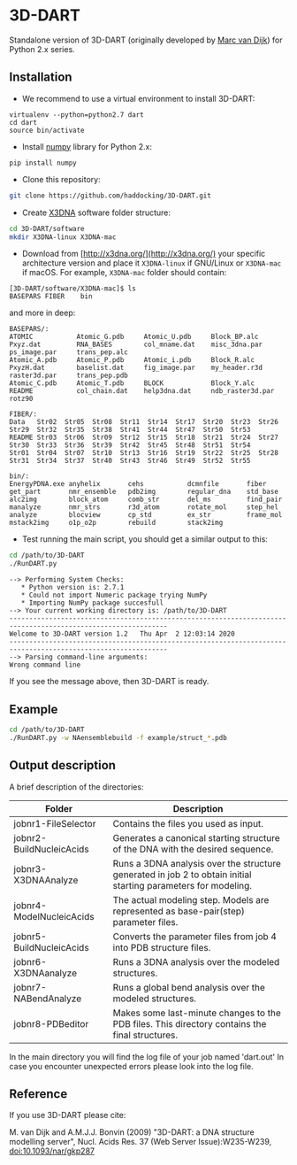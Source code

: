 # 3D-DART

Standalone version of 3D-DART (originally developed by [Marc van Dijk](https://github.com/marcvdijk)) for Python 2.x series.

## Installation

* We recommend to use a virtual environment to install 3D-DART:

```
virtualenv --python=python2.7 dart
cd dart
source bin/activate
```

* Install [numpy](https://numpy.org/) library for Python 2.x:

```
pip install numpy
```

* Clone this repository:

```bash
git clone https://github.com/haddocking/3D-DART.git
```

* Create [X3DNA](http://x3dna.org/) software folder structure:

```bash
cd 3D-DART/software
mkdir X3DNA-linux X3DNA-mac
```

* Download from [http://x3dna.org/](http://x3dna.org/) your specific architecture version and place it `X3DNA-linux` if GNU/Linux or `X3DNA-mac` if macOS. For example, `X3DNA-mac` folder should contain:

```
[3D-DART/software/X3DNA-mac]$ ls
BASEPARS FIBER    bin
```

and more in deep:

```
BASEPARS/:
ATOMIC           Atomic_G.pdb     Atomic_U.pdb     Block_BP.alc     Pxyz.dat         RNA_BASES        col_mname.dat    misc_3dna.par    ps_image.par     trans_pep.alc
Atomic_A.pdb     Atomic_P.pdb     Atomic_i.pdb     Block_R.alc      PxyzH.dat        baselist.dat     fig_image.par    my_header.r3d    raster3d.par     trans_pep.pdb
Atomic_C.pdb     Atomic_T.pdb     BLOCK            Block_Y.alc      README           col_chain.dat    help3dna.dat     ndb_raster3d.par rotz90

FIBER/:
Data   Str02  Str05  Str08  Str11  Str14  Str17  Str20  Str23  Str26  Str29  Str32  Str35  Str38  Str41  Str44  Str47  Str50  Str53
README Str03  Str06  Str09  Str12  Str15  Str18  Str21  Str24  Str27  Str30  Str33  Str36  Str39  Str42  Str45  Str48  Str51  Str54
Str01  Str04  Str07  Str10  Str13  Str16  Str19  Str22  Str25  Str28  Str31  Str34  Str37  Str40  Str43  Str46  Str49  Str52  Str55

bin/:
EnergyPDNA.exe anyhelix       cehs           dcmnfile       fiber          get_part       nmr_ensemble   pdb2img        regular_dna    std_base
alc2img        block_atom     comb_str       del_ms         find_pair      manalyze       nmr_strs       r3d_atom       rotate_mol     step_hel
analyze        blocview       cp_std         ex_str         frame_mol      mstack2img     o1p_o2p        rebuild        stack2img
```

* Test running the main script, you should get a similar output to this:

```bash
cd /path/to/3D-DART
./RunDART.py
```

```
--> Performing System Checks:
   * Python version is: 2.7.1
   * Could not import Numeric package trying NumPy
   * Importing NumPy package succesfull
--> Your current working directory is: /path/to/3D-DART
--------------------------------------------------------------------------------------------------------------
Welcome to 3D-DART version 1.2   Thu Apr  2 12:03:14 2020
--------------------------------------------------------------------------------------------------------------
--> Parsing command-line arguments:
Wrong command line

```

If you see the message above, then 3D-DART is ready.


## Example

```bash
cd /path/to/3D-DART
./RunDART.py -w NAensemblebuild -f example/struct_*.pdb
```


## Output description

A brief description of the directories:

| Folder  | Description  |
|---|---|
| jobnr1-FileSelector  | Contains the files you used as input. |
| jobnr2-BuildNucleicAcids  | Generates a canonical starting structure of the DNA with the desired sequence. |
| jobnr3-X3DNAAnalyze | Runs a 3DNA analysis over the structure generated in job 2 to obtain initial starting parameters for modeling. |
| jobnr4-ModelNucleicAcids | The actual modeling step. Models are represented as base-pair(step) parameter files. |
| jobnr5-BuildNucleicAcids | Converts the parameter files from job 4 into PDB structure files. |
| jobnr6-X3DNAanalyze | Runs a 3DNA analysis over the modeled structures. |
| jobnr7-NABendAnalyze | Runs a global bend analysis over the modeled structures. |
| jobnr8-PDBeditor | Makes some last-minute changes to the PDB files. This directory contains the final structures. |

In the main directory you will find the log file of your job named 'dart.out'
In case you encounter unexpected errors please look into the log file.

## Reference

If you use 3D-DART please cite:

M. van Dijk and A.M.J.J. Bonvin (2009) "3D-DART: a DNA structure modelling server", Nucl. Acids Res.
37 (Web Server Issue):W235-W239, [doi:10.1093/nar/gkp287](https://doi.org/10.1093/nar/gkp287)

